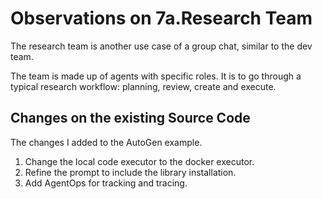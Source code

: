 # Observations on 7a.Research Team

The research team is another use case of a group chat, similar to the dev team.

The team is made up of agents with specific roles. It is to go through a typical research workflow: planning, review, create and execute.  

## Changes on the existing Source Code

The changes I added to the AutoGen example.

1. Change the local code executor to the docker executor.
2. Refine the prompt to include the library installation.
3. Add AgentOps for tracking and tracing.
